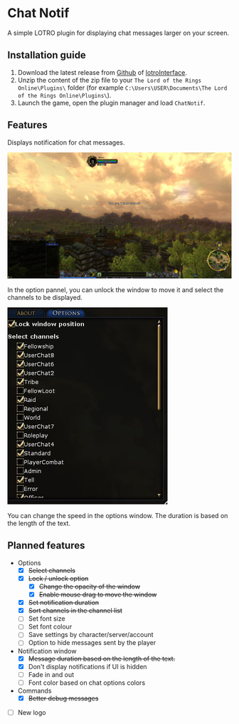 # Chat Notif

A simple LOTRO plugin for displaying chat messages larger on your screen.

## Installation guide

1. Download the latest release from [Github](https://github.com/LilianHiault/ChatNotif/releases/latest) of [lotroInterface](https://www.lotrointerface.com/downloads/info1208).
2. Unzip the content of the zip file to your `The Lord of the Rings Online\Plugins\` folder (for example `C:\Users\USER\Documents\The Lord of the Rings Online\Plugins\`).
3. Launch the game, open the plugin manager and load `ChatNotif`.

## Features

Displays notification for chat messages.

![Screenshot from LOTRO with the message "Hello world!" in the centre.](./ChatNotif/res/notif.jpg)

In the option pannel, you can unlock the window to move it and select the channels to be displayed.

![The option pannel](./ChatNotif/res/options.jpg)

You can change the speed in the options window.
The duration is based on the length of the text.

## Planned features

- Options
  - [x] ~~Select channels~~
  - [x] ~~Lock / unlock option~~
    - [x] ~~Change the opacity of the window~~
    - [x] ~~Enable mouse drag to move the window~~
  - [x] ~~Set notification duration~~
  - [x] ~~Sort channels in the channel list~~
  - [ ] Set font size
  - [ ] Set font colour
  - [ ] Save settings by character/server/account
  - [ ] Option to hide messages sent by the player
- Notification window
  - [x] ~~Message duration based on the length of the text.~~
  - [x] Don't display notifications if UI is hidden
  - [ ] Fade in and out
  - [ ] Font color based on chat options colors
- Commands
  - [x] ~~Better debug messages~~
- [ ] New logo

